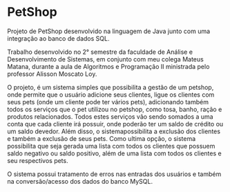 # PetShop
Projeto de PetShop desenvolvido na linguagem de Java junto com uma integração ao banco de dados SQL.

Trabalho desenvolvido no 2° semestre da faculdade de Análise e Desenvolvimento de Sistemas, em conjunto com meu colega Mateus Matana, durante a aula de Algoritmos e Programação II ministrada pelo 
professor Alisson Moscato Loy. 

O projeto, é um sistema simples que possibilita a gestão de um petshop, onde permite que o usuário adicione seus clientes, ligue os clientes com seus pets (onde um cliente pode ter vários pets), adicionando também todos os 
serviços que o pet utilizou no petshop, como tosa, banho, ração e produtos relacionados. Todos estes serviços vão sendo somados a uma conta que cada cliente irá possuir, onde poderão ter um saldo de
crédito ou um saldo devedor. Além disso, o sistemapossibilita a exclusão dos clientes e também a exclusão de seus pets. 
Como ultima opção, o sistema possibilita que seja gerada uma lista com todos os clientes que possuem saldo negativo ou saldo positivo, além de uma lista com todos os clientes e seu respectivos pets. 

O sistema possui tratamento de erros nas entradas dos usuários e também na conversão/acesso dos dados do banco MySQL.

